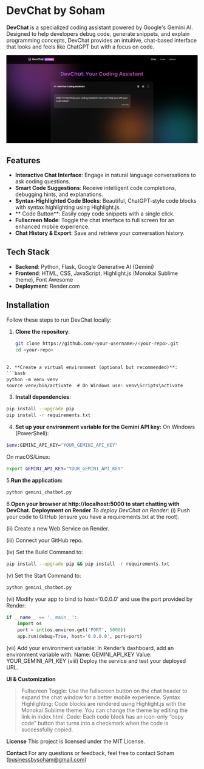 # DevChat by Soham

**DevChat** is a specialized coding assistant powered by Google's Gemini AI. Designed to help developers debug code, generate snippets, and explain programming concepts, DevChat provides an intuitive, chat-based interface that looks and feels like ChatGPT but with a focus on code.

![DevChat Banner](images/banner-image.png)

## Features

- **Interactive Chat Interface**: Engage in natural language conversations to ask coding questions.
- **Smart Code Suggestions**: Receive intelligent code completions, debugging hints, and explanations.
- **Syntax-Highlighted Code Blocks**: Beautiful, ChatGPT-style code blocks with syntax highlighting using Highlight.js.
- **  Code Button**: Easily copy code snippets with a single click.
- **Fullscreen Mode**: Toggle the chat interface to full screen for an enhanced mobile experience.
- **Chat History & Export**: Save and retrieve your conversation history.

## Tech Stack

- **Backend**: Python, Flask, Google Generative AI (Gemini)
- **Frontend**: HTML, CSS, JavaScript, Highlight.js (Monokai Sublime theme), Font Awesome
- **Deployment**: Render.com

## Installation
Follow these steps to run DevChat locally:

1. **Clone the repository**:
   ```bash
   git clone https://github.com/<your-username>/<your-repo>.git
   cd <your-repo> 
```

2. **Create a virtual environment (optional but recommended)**:
```bash
python -m venv venv
source venv/bin/activate  # On Windows use: venv\Scripts\activate 
```

3. **Install dependencies**:
```bash
pip install --upgrade pip
pip install -r requirements.txt 
```

4. **Set up your environment variable for the Gemini API key:**
On Windows (PowerShell):
 ```bash
$env:GEMINI_API_KEY="YOUR_GEMINI_API_KEY" 
```

On macOS/Linux:
```bash 
export GEMINI_API_KEY="YOUR_GEMINI_API_KEY" 
```

5.**Run the application:**
```bash
python gemini_chatbot.py 
```

6.**Open your browser at http://localhost:5000 to start chatting with DevChat.**
**Deployment on Render**
*To deploy DevChat on Render:*
(i) Push your code to GitHub (ensure you have a requirements.txt at the root).

(ii) Create a new Web Service on Render.

(iii) Connect your GitHub repo.

(iv) Set the Build Command to:
```bash
pip install --upgrade pip && pip install -r requirements.txt 
```

(v) Set the Start Command to:
```bash
python gemini_chatbot.py 
```

(vi) Modify your app to bind to host='0.0.0.0' and use the port provided by Render:
```python
if __name__ == '__main__':
    import os
    port = int(os.environ.get('PORT', 5000))
    app.run(debug=True, host='0.0.0.0', port=port)
```

(vii) Add your environment variable:
In Render’s dashboard, add an environment variable with:
Name: GEMINI_API_KEY
Value: YOUR_GEMINI_API_KEY
(viii) Deploy the service and test your deployed URL.

**UI & Customization**
>Fullscreen Toggle: Use the fullscreen button on the chat header to expand the chat window for a better mobile experience.
>Syntax Highlighting: Code blocks are rendered using Highlight.js with the Monokai Sublime theme. You can change the theme by editing the link in index.html.
>Code: Each code block has an icon-only “copy code” button that turns into a checkmark when the code is successfully copied.

**License**
This project is licensed under the MIT License.

**Contact**
For any questions or feedback, feel free to contact Soham (businessbysoham@gmail.com)
